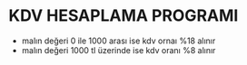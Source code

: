 # KDV HESAPLAMA PROGRAMI
* malın değeri 0 ile 1000 arası ise kdv ornaı %18 alınır
* malın değeri 1000 tl üzerinde ise kdv oranı %8 alınır